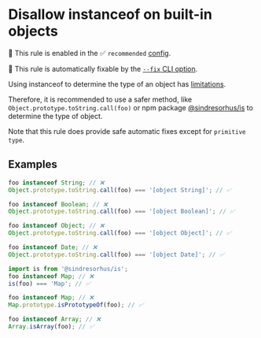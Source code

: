 # Disallow instanceof on built-in objects

💼 This rule is enabled in the ✅ `recommended` [config](https://github.com/sindresorhus/eslint-plugin-unicorn#preset-configs-eslintconfigjs).

🔧 This rule is automatically fixable by the [`--fix` CLI option](https://eslint.org/docs/latest/user-guide/command-line-interface#--fix).

<!-- end auto-generated rule header -->
<!-- Do not manually modify this header. Run: `npm run fix:eslint-docs` -->

Using instanceof to determine the type of an object has [limitations](https://developer.mozilla.org/en-US/docs/Web/JavaScript/Reference/Operators/instanceof#instanceof_and_multiple_realms).

Therefore, it is recommended to use a safer method, like `Object.prototype.toString.call(foo)` or npm package [@sindresorhus/is](https://www.npmjs.com/package/@sindresorhus/is) to determine the type of object.

Note that this rule does provide safe automatic fixes except for `primitive type`.

## Examples

```js
foo instanceof String; // ❌
Object.prototype.toString.call(foo) === '[object String]'; // ✅
```

```js
foo instanceof Boolean; // ❌
Object.prototype.toString.call(foo) === '[object Boolean]'; // ✅
```

```js
foo instanceof Object; // ❌
Object.prototype.toString.call(foo) === '[object Object]'; // ✅
```

```js
foo instanceof Date; // ❌
Object.prototype.toString.call(foo) === '[object Date]'; // ✅
```

```js
import is from '@sindresorhus/is';
foo instanceof Map; // ❌
is(foo) === 'Map'; // ✅
```

```js
foo instanceof Map; // ❌
Map.prototype.isPrototypeOf(foo); // ✅
```

```js
foo instanceof Array; // ❌
Array.isArray(foo); // ✅
```
